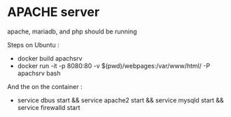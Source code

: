 # APACHE server

apache, mariadb, and php should be running

Steps on Ubuntu :
- docker build apachsrv
- docker run -it -p 8080:80 -v $(pwd)/webpages:/var/www/html/ -P apachsrv bash

And the on the container :
- service dbus start && service apache2 start && service mysqld start && service firewalld start

 
